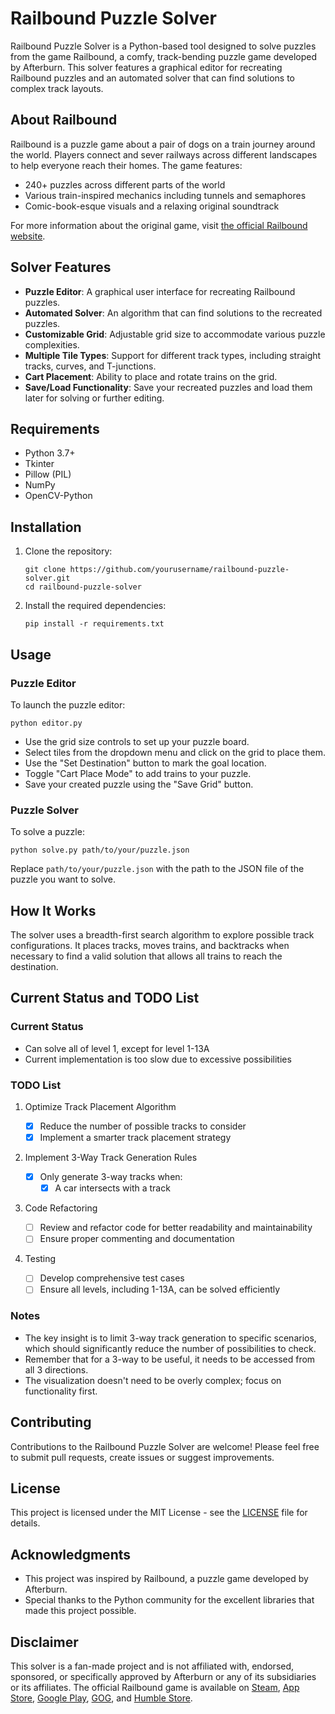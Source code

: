# Railbound Puzzle Solver

Railbound Puzzle Solver is a Python-based tool designed to solve puzzles from the game Railbound, a comfy, track-bending puzzle game developed by Afterburn. This solver features a graphical editor for recreating Railbound puzzles and an automated solver that can find solutions to complex track layouts.

## About Railbound

Railbound is a puzzle game about a pair of dogs on a train journey around the world. Players connect and sever railways across different landscapes to help everyone reach their homes. The game features:

- 240+ puzzles across different parts of the world
- Various train-inspired mechanics including tunnels and semaphores
- Comic-book-esque visuals and a relaxing original soundtrack

For more information about the original game, visit [the official Railbound website](https://afterburn.games/railbound).

## Solver Features

- **Puzzle Editor**: A graphical user interface for recreating Railbound puzzles.
- **Automated Solver**: An algorithm that can find solutions to the recreated puzzles.
- **Customizable Grid**: Adjustable grid size to accommodate various puzzle complexities.
- **Multiple Tile Types**: Support for different track types, including straight tracks, curves, and T-junctions.
- **Cart Placement**: Ability to place and rotate trains on the grid.
- **Save/Load Functionality**: Save your recreated puzzles and load them later for solving or further editing.

## Requirements

- Python 3.7+
- Tkinter
- Pillow (PIL)
- NumPy
- OpenCV-Python

## Installation

1. Clone the repository:

   ```
   git clone https://github.com/yourusername/railbound-puzzle-solver.git
   cd railbound-puzzle-solver
   ```

2. Install the required dependencies:
   ```
   pip install -r requirements.txt
   ```

## Usage

### Puzzle Editor

To launch the puzzle editor:

```
python editor.py
```

- Use the grid size controls to set up your puzzle board.
- Select tiles from the dropdown menu and click on the grid to place them.
- Use the "Set Destination" button to mark the goal location.
- Toggle "Cart Place Mode" to add trains to your puzzle.
- Save your created puzzle using the "Save Grid" button.

### Puzzle Solver

To solve a puzzle:

```
python solve.py path/to/your/puzzle.json
```

Replace `path/to/your/puzzle.json` with the path to the JSON file of the puzzle you want to solve.

## How It Works

The solver uses a breadth-first search algorithm to explore possible track configurations. It places tracks, moves trains, and backtracks when necessary to find a valid solution that allows all trains to reach the destination.

## Current Status and TODO List

### Current Status

- Can solve all of level 1, except for level 1-13A
- Current implementation is too slow due to excessive possibilities

### TODO List

1. Optimize Track Placement Algorithm

   - [x] Reduce the number of possible tracks to consider
   - [x] Implement a smarter track placement strategy

2. Implement 3-Way Track Generation Rules

   - [x] Only generate 3-way tracks when:
     - [x] A car intersects with a track

3. Code Refactoring

   - [ ] Review and refactor code for better readability and maintainability
   - [ ] Ensure proper commenting and documentation

4. Testing

   - [ ] Develop comprehensive test cases
   - [ ] Ensure all levels, including 1-13A, can be solved efficiently

### Notes

- The key insight is to limit 3-way track generation to specific scenarios, which should significantly reduce the number of possibilities to check.
- Remember that for a 3-way to be useful, it needs to be accessed from all 3 directions.
- The visualization doesn't need to be overly complex; focus on functionality first.

## Contributing

Contributions to the Railbound Puzzle Solver are welcome! Please feel free to submit pull requests, create issues or suggest improvements.

## License

This project is licensed under the MIT License - see the [LICENSE](LICENSE) file for details.

## Acknowledgments

- This project was inspired by Railbound, a puzzle game developed by Afterburn.
- Special thanks to the Python community for the excellent libraries that made this project possible.

## Disclaimer

This solver is a fan-made project and is not affiliated with, endorsed, sponsored, or specifically approved by Afterburn or any of its subsidiaries or its affiliates. The official Railbound game is available on [Steam](https://store.steampowered.com/app/1967510/Railbound/), [App Store](https://apps.apple.com/us/app/railbound/id1619014876), [Google Play](https://play.google.com/store/apps/details?id=games.afterburn.railbound), [GOG](https://www.gog.com/game/railbound), and [Humble Store](https://www.humblebundle.com/store/railbound).
